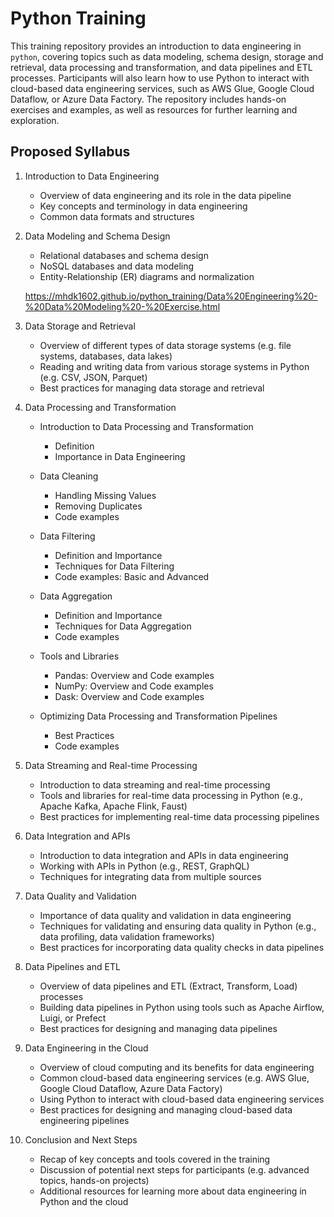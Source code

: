 # Python Training

This training repository provides an introduction to data engineering in `python`, covering topics such as data modeling, schema design, storage and retrieval, data processing and transformation, and data pipelines and ETL processes. Participants will also learn how to use Python to interact with cloud-based data engineering services, such as AWS Glue, Google Cloud Dataflow, or Azure Data Factory. The repository includes hands-on exercises and examples, as well as resources for further learning and exploration.

## Proposed Syllabus

1. Introduction to Data Engineering

    * Overview of data engineering and its role in the data pipeline
    * Key concepts and terminology in data engineering
    * Common data formats and structures

2. Data Modeling and Schema Design

    * Relational databases and schema design
    * NoSQL databases and data modeling
    * Entity-Relationship (ER) diagrams and normalization

    <https://mhdk1602.github.io/python_training/Data%20Engineering%20-%20Data%20Modeling%20-%20Exercise.html>

3. Data Storage and Retrieval

    * Overview of different types of data storage systems (e.g. file systems, databases, data lakes)
    * Reading and writing data from various storage systems in Python (e.g. CSV, JSON, Parquet)
    * Best practices for managing data storage and retrieval

4. Data Processing and Transformation

    * Introduction to Data Processing and Transformation

        * Definition
        * Importance in Data Engineering

    * Data Cleaning

        * Handling Missing Values
        * Removing Duplicates
        * Code examples

    * Data Filtering

        * Definition and Importance
        * Techniques for Data Filtering
        * Code examples: Basic and Advanced

    * Data Aggregation

        * Definition and Importance
        * Techniques for Data Aggregation
        * Code examples

    * Tools and Libraries

        * Pandas: Overview and Code examples
        * NumPy: Overview and Code examples
        * Dask: Overview and Code examples

    * Optimizing Data Processing and Transformation Pipelines

        * Best Practices
        * Code examples

5. Data Streaming and Real-time Processing

    * Introduction to data streaming and real-time processing
    * Tools and libraries for real-time data processing in Python (e.g., Apache Kafka, Apache Flink, Faust)
    * Best practices for implementing real-time data processing pipelines

6. Data Integration and APIs

    * Introduction to data integration and APIs in data engineering
    * Working with APIs in Python (e.g., REST, GraphQL)
    * Techniques for integrating data from multiple sources

7. Data Quality and Validation

    * Importance of data quality and validation in data engineering
    * Techniques for validating and ensuring data quality in Python (e.g., data profiling, data validation frameworks)
    * Best practices for incorporating data quality checks in data pipelines

8. Data Pipelines and ETL

    * Overview of data pipelines and ETL (Extract, Transform, Load) processes
    * Building data pipelines in Python using tools such as Apache Airflow, Luigi, or Prefect
    * Best practices for designing and managing data pipelines

9. Data Engineering in the Cloud

    * Overview of cloud computing and its benefits for data engineering
    * Common cloud-based data engineering services (e.g. AWS Glue, Google Cloud Dataflow, Azure Data Factory)
    * Using Python to interact with cloud-based data engineering services
    * Best practices for designing and managing cloud-based data engineering pipelines

10. Conclusion and Next Steps

    * Recap of key concepts and tools covered in the training
    * Discussion of potential next steps for participants (e.g. advanced topics, hands-on projects)
    * Additional resources for learning more about data engineering in Python and the cloud
